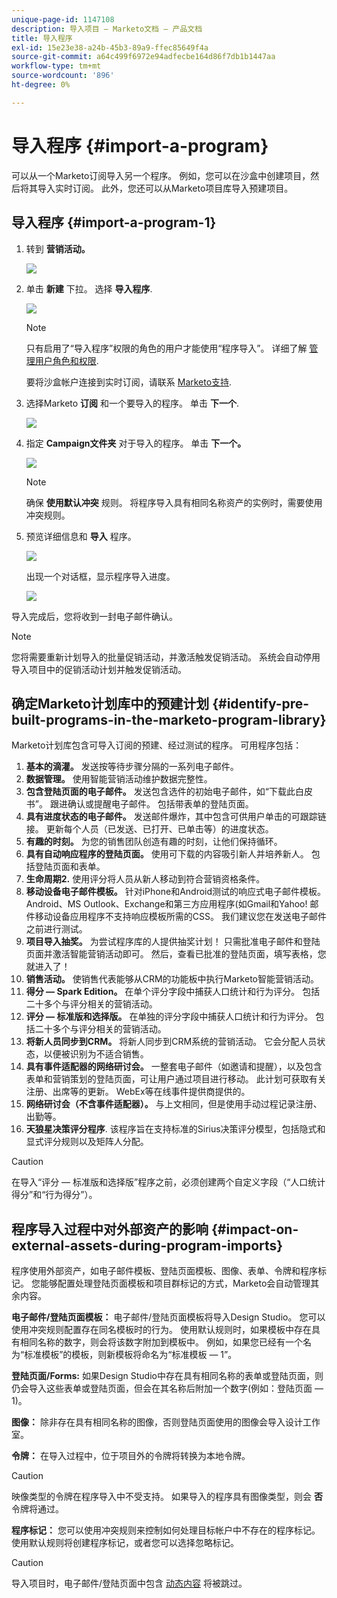```yaml
---
unique-page-id: 1147108
description: 导入项目 — Marketo文档 — 产品文档
title: 导入程序
exl-id: 15e23e38-a24b-45b3-89a9-ffec85649f4a
source-git-commit: a64c499f6972e94adfecbe164d86f7db1b1447aa
workflow-type: tm+mt
source-wordcount: '896'
ht-degree: 0%

---
```


# 导入程序 {#import-a-program}

可以从一个Marketo订阅导入另一个程序。 例如，您可以在沙盒中创建项目，然后将其导入实时订阅。 此外，您还可以从Marketo项目库导入预建项目。

## 导入程序 {#import-a-program-1}

1. 转到 **营销活动。**

   ![](assets/ma.png)

1. 单击 **新建** 下拉。 选择 **导入程序**.

   ![](assets/image2014-9-17-12-3a15-3a4.png)

   >[!NOTE]
   >
   >只有启用了“导入程序”权限的角色的用户才能使用“程序导入”。 详细了解 [管理用户角色和权限](/help/marketo/product-docs/administration/users-and-roles/managing-user-roles-and-permissions.md).
   >
   >要将沙盒帐户连接到实时订阅，请联系 [Marketo支持](https://nation.marketo.com/t5/Support/ct-p/Support).

1. 选择Marketo **订阅** 和一个要导入的程序。 单击 **下一个**.

   ![](assets/image2014-9-17-12-3a20-3a13.png)

1. 指定 **Campaign文件夹** 对于导入的程序。 单击 **下一个。**

   ![](assets/image2014-9-17-12-3a20-3a44.png)

   >[!NOTE]
   >
   >确保 **使用默认冲突** 规则。 将程序导入具有相同名称资产的实例时，需要使用冲突规则。

1. 预览详细信息和 **导入** 程序。

   ![](assets/image2014-9-17-12-3a21-3a36.png)

   出现一个对话框，显示程序导入进度。

   ![](assets/image2014-9-17-12-3a21-3a51.png)

导入完成后，您将收到一封电子邮件确认。

>[!NOTE]
>
>您将需要重新计划导入的批量促销活动，并激活触发促销活动。 系统会自动停用导入项目中的促销活动计划并触发促销活动。

## 确定Marketo计划库中的预建计划 {#identify-pre-built-programs-in-the-marketo-program-library}

Marketo计划库包含可导入订阅的预建、经过测试的程序。 可用程序包括：

1. **基本的滴灌。** 发送按等待步骤分隔的一系列电子邮件。
1. **数据管理。** 使用智能营销活动维护数据完整性。
1. **包含登陆页面的电子邮件。** 发送包含选件的初始电子邮件，如“下载此白皮书”。 跟进确认或提醒电子邮件。 包括带表单的登陆页面。
1. **具有进度状态的电子邮件。** 发送邮件爆炸，其中包含可供用户单击的可跟踪链接。 更新每个人员（已发送、已打开、已单击等）的进度状态。
1. **有趣的时刻。** 为您的销售团队创造有趣的时刻，让他们保持循环。
1. **具有自动响应程序的登陆页面。** 使用可下载的内容吸引新人并培养新人。 包括登陆页面和表单。
1. **生命周期2.** 使用评分将人员从新人移动到符合营销资格条件。
1. **移动设备电子邮件模板。** 针对iPhone和Android测试的响应式电子邮件模板。 Android、MS Outlook、Exchange和第三方应用程序(如Gmail和Yahoo! 邮件移动设备应用程序不支持响应模板所需的CSS。 我们建议您在发送电子邮件之前进行测试。
1. **项目导入抽奖。** 为尝试程序库的人提供抽奖计划！ 只需批准电子邮件和登陆页面并激活智能营销活动即可。 然后，查看已批准的登陆页面，填写表格，您就进入了！
1. **销售活动。** 使销售代表能够从CRM的功能板中执行Marketo智能营销活动。
1. **得分 — Spark Edition。** 在单个评分字段中捕获人口统计和行为评分。 包括二十多个与评分相关的营销活动。
1. **评分 — 标准版和选择版。** 在单独的评分字段中捕获人口统计和行为评分。 包括二十多个与评分相关的营销活动。
1. **将新人员同步到CRM。** 将新人同步到CRM系统的营销活动。 它会分配人员状态，以便被识别为不适合销售。
1. **具有事件适配器的网络研讨会。** 一整套电子邮件（如邀请和提醒），以及包含表单和营销策划的登陆页面，可让用户通过项目进行移动。 此计划可获取有关注册、出席等的更新。 WebEx等在线事件提供商提供的。
1. **网络研讨会（不含事件适配器）。** 与上文相同，但是使用手动过程记录注册、出勤等。
1. **天狼星决策评分程序**. 该程序旨在支持标准的Sirius决策评分模型，包括隐式和显式评分规则以及矩阵人分配。

>[!CAUTION]
>
>在导入“评分 — 标准版和选择版”程序之前，必须创建两个自定义字段（“人口统计得分”和“行为得分”）。

## 程序导入过程中对外部资产的影响 {#impact-on-external-assets-during-program-imports}

程序使用外部资产，如电子邮件模板、登陆页面模板、图像、表单、令牌和程序标记。 您能够配置处理登陆页面模板和项目群标记的方式，Marketo会自动管理其余内容。

**电子邮件/登陆页面模板：** 电子邮件/登陆页面模板将导入Design Studio。 您可以使用冲突规则配置存在同名模板时的行为。 使用默认规则时，如果模板中存在具有相同名称的数字，则会将该数字附加到模板中。 例如，如果您已经有一个名为“标准模板”的模板，则新模板将命名为“标准模板 — 1”。

**登陆页面/Forms:** 如果Design Studio中存在具有相同名称的表单或登陆页面，则仍会导入这些表单或登陆页面，但会在其名称后附加一个数字(例如：登陆页面 — 1)。

**图像：** 除非存在具有相同名称的图像，否则登陆页面使用的图像会导入设计工作室。

**令牌：** 在导入过程中，位于项目外的令牌将转换为本地令牌。

>[!CAUTION]
>
>映像类型的令牌在程序导入中不受支持。 如果导入的程序具有图像类型，则会 **否** 令牌将通过。

**程序标记：** 您可以使用冲突规则来控制如何处理目标帐户中不存在的程序标记。 使用默认规则将创建程序标记，或者您可以选择忽略标记。

>[!CAUTION]
>
>导入项目时，电子邮件/登陆页面中包含 [动态内容](/help/marketo/product-docs/personalization/segmentation-and-snippets/segmentation/understanding-dynamic-content.md) 将被跳过。
